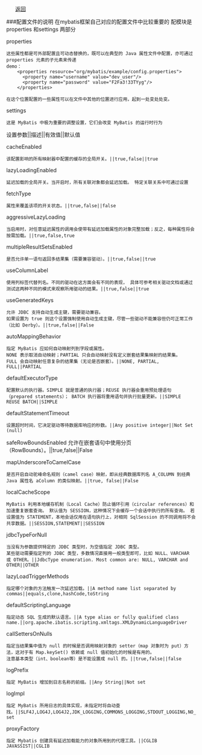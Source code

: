 <ul><a href="#" onclick="refreshDBConnectContent('mybatis')">返回</a></ul>

###配置文件的说明
在mybatis框架自己对应的配置文件中比较重要的 配模块是 properties 和settings 两部分

properties
    
	这些属性都是可外部配置且可动态替换的，既可以在典型的 Java 属性文件中配置，亦可通过 properties 元素的子元素来传递
    demo：
        <properties resource="org/mybatis/example/config.properties">
          <property name="username" value="dev_user"/>
          <property name="password" value="F2Fa3!33TYyg"/>
        </properties>
    
    在这个位置配置的一些属性可以在文件中其他的位置进行应用，起到一处变处处变。

settings
    
	这是 MyBatis 中极为重要的调整设置，它们会改变 MyBatis 的运行时行为
    
      
设置参数||描述||有效值||默认值

cacheEnabled
	
	该配置影响的所有映射器中配置的缓存的全局开关。||true,false||true

lazyLoadingEnabled
	
	延迟加载的全局开关。当开启时，所有关联对象都会延迟加载。 特定关联关系中可通过设置

fetchType
	
	属性来覆盖该项的开关状态。||true,false||false

aggressiveLazyLoading

	当启用时，对任意延迟属性的调用会使带有延迟加载属性的对象完整加载；反之，每种属性将会按需加载。||true,false,true

multipleResultSetsEnabled
	
	是否允许单一语句返回多结果集（需要兼容驱动）。||true,false||true

useColumnLabel
	
	使用列标签代替列名。不同的驱动在这方面会有不同的表现， 具体可参考相关驱动文档或通过测试这两种不同的模式来观察所用驱动的结果。||true,false||true

useGeneratedKeys
	
	允许 JDBC 支持自动生成主键，需要驱动兼容。 
	如果设置为 true 则这个设置强制使用自动生成主键，尽管一些驱动不能兼容但仍可正常工作（比如 Derby）。||true,false||False

autoMappingBehavior
	
	指定 MyBatis 应如何自动映射列到字段或属性。 
	NONE 表示取消自动映射；PARTIAL 只会自动映射没有定义嵌套结果集映射的结果集。 
	FULL 会自动映射任意复杂的结果集（无论是否嵌套）。||NONE, PARTIAL, FULL||PARTIAL

defaultExecutorType

	配置默认的执行器。SIMPLE 就是普通的执行器；REUSE 执行器会重用预处理语句（prepared statements）； BATCH 执行器将重用语句并执行批量更新。||SIMPLE REUSE BATCH||SIMPLE

defaultStatementTimeout
	
	设置超时时间，它决定驱动等待数据库响应的秒数。||Any positive integer||Not Set (null)

safeRowBoundsEnabled
	允许在嵌套语句中使用分页（RowBounds）。||true,false||False

mapUnderscoreToCamelCase

	是否开启自动驼峰命名规则（camel case）映射，即从经典数据库列名 A_COLUMN 到经典 Java 属性名 aColumn 的类似映射。||true, false||False

localCacheScope
	
	MyBatis 利用本地缓存机制（Local Cache）防止循环引用（circular references）和加速重复嵌套查询。 默认值为 SESSION，这种情况下会缓存一个会话中执行的所有查询。 若设置值为 STATEMENT，本地会话仅用在语句执行上，对相同 SqlSession 的不同调用将不会共享数据。||SESSION,STATEMENT||SESSION

jdbcTypeForNull

	当没有为参数提供特定的 JDBC 类型时，为空值指定 JDBC 类型。 
	某些驱动需要指定列的 JDBC 类型，多数情况直接用一般类型即可，比如 NULL、VARCHAR 或 OTHER。||JdbcType enumeration. Most common are: NULL, VARCHAR and OTHER||OTHER

lazyLoadTriggerMethods

	指定哪个对象的方法触发一次延迟加载。||A method name list separated by commas||equals,clone,hashCode,toString

defaultScriptingLanguage

	指定动态 SQL 生成的默认语言。||A type alias or fully qualified class name.||org.apache.ibatis.scripting.xmltags.XMLDynamicLanguageDriver

callSettersOnNulls
	
	指定当结果集中值为 null 的时候是否调用映射对象的 setter（map 对象时为 put）方法，这对于有 Map.keySet() 依赖或 null 值初始化的时候是有用的。
	注意基本类型（int、boolean等）是不能设置成 null 的。||true,false||false

logPrefix
	
	指定 MyBatis 增加到日志名称的前缀。||Any String||Not set

logImpl

	指定 MyBatis 所用日志的具体实现，未指定时将自动查找。||SLF4J,LOG4J,LOG4J2,JDK_LOGGING,COMMONS_LOGGING,STDOUT_LOGGING,NO_LOGGING||Not set

proxyFactory
	
	指定 Mybatis 创建具有延迟加载能力的对象所用到的代理工具。||CGLIB JAVASSIST||CGLIB




